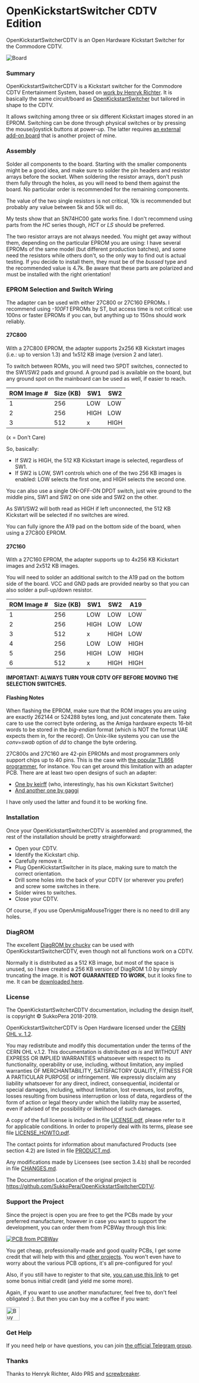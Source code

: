 # OpenKickstartSwitcher CDTV Edition
OpenKickstartSwitcherCDTV is an Open Hardware Kickstart Switcher for the Commodore CDTV.

![Board](https://raw.githubusercontent.com/SukkoPera/OpenKickstartSwitcherCDTV/master/doc/render-top.png)

### Summary
OpenKickstartSwitcherCDTV is a Kickstart switcher for the Commodore CDTV Entertainment System, based on [work by Henryk Richter](http://bax.comlab.uni-rostock.de/en/hardware/amiga500/kickstart-eprom/). It is basically the same circuit/board as [OpenKickstartSwitcher](https://github.com/SukkoPera/OpenKickstartSwitcher) but tailored in shape to the CDTV.

It allows switching among three or six different Kickstart images stored in an EPROM. Switching can be done through physical switches or by pressing the mouse/joystick buttons at power-up. The latter requires [an external add-on board](https://github.com/SukkoPera/OpenAmigaMouseTrigger) that is another project of mine.

### Assembly
Solder all components to the board. Starting with the smaller components might be a good idea, and make sure to solder the pin headers and resistor arrays before the socket. When soldering the resistor arrays, don't push them fully through the holes, as you will need to bend them against the board. No particular order is recommended for the remaining components.

The value of the two single resistors is not critical, 10k is recommended but probably any value between 5k and 50k will do.

My tests show that an SN74HC00 gate works fine. I don't recommend using parts from the *HC* series though, *HCT* or *LS* should be preferred.

The two resistor arrays are not always needed. You might get away without them, depending on the particular EPROM you are using: I have several EPROMs of the same model (but different production batches), and some need the resistors while others don't, so the only way to find out is actual testing. If you decide to install them, they must be of the *bussed* type and the recommended value is 4.7k. Be aware that these parts are polarized and must be installed with the right orientation!

### EPROM Selection and Switch Wiring
The adapter can be used with either 27C800 or 27C160 EPROMs. I recommend using *-100F1* EPROMs by ST, but access time is not critical: use 100ns or faster EPROMs if you can, but anything up to 150ns should work reliably.

#### 27C800
With a 27C800 EPROM, the adapter supports 2x256 KB Kickstart images (i.e.: up to version 1.3) and 1x512 KB image (version 2 and later).

To switch between ROMs, you will need two SPDT switches, connected to the SW1/SW2 pads and ground. A ground pad is available on the board, but any ground spot on the mainboard can be used as well, if easier to reach.

| ROM Image # | Size (KB) | SW1 | SW2 |
|-------------|-----------|-----|-----|
| 1           | 256       | LOW | LOW |
| 2           | 256       | HIGH| LOW |
| 3           | 512       |  x  | HIGH|

(x = Don't Care)

So, basically:
* If SW2 is HIGH, the 512 KB Kickstart image is selected, regardless of SW1.
* If SW2 is LOW, SW1 controls which one of the two 256 KB images is enabled: LOW selects the first one, and HIGH selects the second one.

You can also use a single ON-OFF-ON DPDT switch, just wire ground to the middle pins, SW1 and SW2 on one side and SW2 on the other.

As SW1/SW2 will both read as HIGH if left unconnected, the 512 KB Kickstart will be selected if no switches are wired.

You can fully ignore the A19 pad on the bottom side of the board, when using a 27C800 EPROM.

#### 27C160
With a 27C160 EPROM, the adapter supports up to 4x256 KB Kickstart images and 2x512 KB images.

You will need to solder an additional switch to the A19 pad on the bottom side of the board. VCC and GND pads are provided nearby so that you can also solder a pull-up/down resistor.

| ROM Image # | Size (KB) | SW1 | SW2 | A19 |
|-------------|-----------|-----|-----|-----|
| 1           | 256       | LOW | LOW | LOW |
| 2           | 256       | HIGH| LOW | LOW |
| 3           | 512       |  x  | HIGH| LOW |
| 4           | 256       | LOW | LOW | HIGH|
| 5           | 256       | HIGH| LOW | HIGH|
| 6           | 512       |  x  | HIGH| HIGH|

**IMPORTANT: ALWAYS TURN YOUR CDTV OFF BEFORE MOVING THE SELECTION SWITCHES.**

#### Flashing Notes
When flashing the EPROM, make sure that the ROM images you are using are exactly 262144 or 524288 bytes long, and just concatenate them. Take care to use the correct byte ordering, as the Amiga hardware expects 16-bit words to be stored in the *big-endian* format (which is NOT the format UAE expects them in, for the record). On Unix-like systems you can use the *conv=swab* option of *dd* to change the byte ordering.

27C800s and 27C160 are 42-pin EPROMs and most programmers only support chips up to 40 pins. This is the case with [the popular TL866 programmer](http://autoelectric.cn/EN/TL866_main.html), for instance. You can get around this limitation with an adapter PCB. There are at least two open designs of such an adapter:
* [One by keirff](https://github.com/keirf/PCB-Projects) (who, interestingly, has his own Kickstart Switcher)
* [And another one by gaggi](https://github.com/gaggi/27c160-tl866-adapter)

I have only used the latter and found it to be working fine.

### Installation
Once your OpenKickstartSwitcherCDTV is assembled and programmed, the rest of the installation should be pretty straightforward:
* Open your CDTV.
* Identify the Kickstart chip.
* Carefully remove it.
* Plug OpenKickstartSwitcher in its place, making sure to match the correct orientation.
* Drill some holes into the back of your CDTV (or wherever you prefer) and screw some switches in there.
* Solder wires to switches.
* Close your CDTV.

Of course, if you use OpenAmigaMouseTrigger there is no need to drill any holes.

### DiagROM
The excellent [DiagROM by chucky](http://www.diagrom.com) can be used with OpenKickstartSwitcherCDTV, even though not all functions work on a CDTV.

Normally it is distributed as a 512 KB image, but most of the space is unused, so I have created a 256 KB version of DiagROM 1.0 by simply truncating the image. It is **NOT GUARANTEED TO WORK**, but it looks fine to me. It can be [downloaded here](https://github.com/SukkoPera/OpenKickstartSwitcher/files/1777856/diagrom-256k.zip).

### License
The OpenKickstartSwitcherCDTV documentation, including the design itself, is copyright &copy; SukkoPera 2018-2019.

OpenKickstartSwitcherCDTV is Open Hardware licensed under the [CERN OHL v. 1.2](http://ohwr.org/cernohl).

You may redistribute and modify this documentation under the terms of the CERN OHL v.1.2. This documentation is distributed *as is* and WITHOUT ANY EXPRESS OR IMPLIED WARRANTIES whatsoever with respect to its functionality, operability or use, including, without limitation, any implied warranties OF MERCHANTABILITY, SATISFACTORY QUALITY, FITNESS FOR A PARTICULAR PURPOSE or infringement. We expressly disclaim any liability whatsoever for any direct, indirect, consequential, incidental or special damages, including, without limitation, lost revenues, lost profits, losses resulting from business interruption or loss of data, regardless of the form of action or legal theory under which the liability may be asserted, even if advised of the possibility or likelihood of such damages.

A copy of the full license is included in file [LICENSE.pdf](LICENSE.pdf), please refer to it for applicable conditions. In order to properly deal with its terms, please see file [LICENSE_HOWTO.pdf](LICENSE_HOWTO.pdf).

The contact points for information about manufactured Products (see section 4.2) are listed in file [PRODUCT.md](PRODUCT.md).

Any modifications made by Licensees (see section 3.4.b) shall be recorded in file [CHANGES.md](CHANGES.md).

The Documentation Location of the original project is https://github.com/SukkoPera/OpenKickstartSwitcherCDTV/.

### Support the Project
Since the project is open you are free to get the PCBs made by your preferred manufacturer, however in case you want to support the development, you can order them from PCBWay through this link:

[![PCB from PCBWay](https://www.pcbway.com/project/img/images/frompcbway.png)](https://www.pcbway.com/project/shareproject/OpenKickstartSwitcherCDTV_V1.html)

You get cheap, professionally-made and good quality PCBs, I get some credit that will help with this and [other projects](https://www.pcbway.com/project/member/shareproject/?bmbid=41100). You won't even have to worry about the various PCB options, it's all pre-configured for you!

Also, if you still have to register to that site, [you can use this link](https://www.pcbway.com/setinvite.aspx?inviteid=41100) to get some bonus initial credit (and yield me some more).

Again, if you want to use another manufacturer, feel free to, don't feel obligated :). But then you can buy me a coffee if you want:

<a href='https://ko-fi.com/L3L0U18L' target='_blank'><img height='36' style='border:0px;height:36px;' src='https://az743702.vo.msecnd.net/cdn/kofi2.png?v=2' border='0' alt='Buy Me a Coffee at ko-fi.com' /></a>

### Get Help
If you need help or have questions, you can join [the official Telegram group](https://t.me/joinchat/HUHdWBC9J9JnYIrvTYfZmg).

### Thanks
Thanks to Henryk Richter, Aldo PRS and [screwbreaker](https://github.com/screwbreaker).
